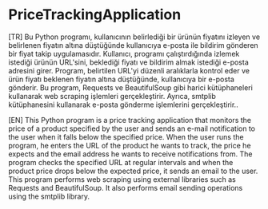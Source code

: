 # PriceTrackingApplication

[TR]
 Bu Python programı, kullanıcının belirlediği bir ürünün fiyatını izleyen ve belirlenen fiyatın altına düştüğünde kullanıcıya e-posta ile bildirim gönderen bir fiyat takip uygulamasıdır.
Kullanıcı, programı çalıştırdığında izlemek istediği ürünün URL'sini, beklediği fiyatı ve bildirim almak istediği e-posta adresini girer. Program, belirtilen URL'yi düzenli aralıklarla kontrol eder ve ürün fiyatı beklenen fiyatın altına düştüğünde, kullanıcıya bir e-posta gönderir.
Bu program, Requests ve BeautifulSoup gibi harici kütüphaneleri kullanarak web scraping işlemleri gerçekleştirir. Ayrıca, smtplib kütüphanesini kullanarak e-posta gönderme işlemlerini gerçekleştirir..


[EN]
 This Python program is a price tracking application that monitors the price of a product specified by the user and sends an e-mail notification to the user when it falls below the specified price.
When the user runs the program, he enters the URL of the product he wants to track, the price he expects and the email address he wants to receive notifications from. The program checks the specified URL at regular intervals and when the product price drops below the expected price, it sends an email to the user.
This program performs web scraping using external libraries such as Requests and BeautifulSoup. It also performs email sending operations using the smtplib library.
